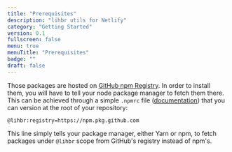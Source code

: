 ```yaml
---
title: "Prerequisites"
description: "lihbr utils for Netlify"
category: "Getting Started"
version: 0.1
fullscreen: false
menu: true
menuTitle: "Prerequisites"
badge: ""
draft: false
---
```


Those packages are hosted on [GitHub npm Registry](https://github.com/features/packages). In order to install them, you will have to tell your node package manager to fetch them there. This can be achieved through a simple `.npmrc` file ([documentation](https://docs.npmjs.com/configuring-npm/npmrc.html)) that you can version at the root of your repository:

```apacheconf[.npmrc]
@lihbr:registry=https://npm.pkg.github.com
```

This line simply tells your package manager, either Yarn or npm, to fetch packages under `@lihbr` scope from GitHub's registry instead of npm's.
